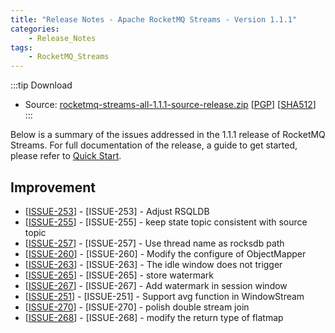 ```yaml
---
title: "Release Notes - Apache RocketMQ Streams - Version 1.1.1"
categories:
    - Release_Notes
tags:
    - RocketMQ_Streams
---
```

:::tip Download
* Source: [rocketmq-streams-all-1.1.1-source-release.zip](https://dist.apache.org/repos/dist/dev/rocketmq/rocketmq-streams/1.1.1/rocketmq-streams-all-1.1.1-source-release.zip) [[PGP](https://dist.apache.org/repos/dist/dev/rocketmq/rocketmq-streams/1.1.1/rocketmq-streams-all-1.1.1-source-release.zip.asc)] [[SHA512](https://dist.apache.org/repos/dist/dev/rocketmq/rocketmq-streams/1.1.1/rocketmq-streams-all-1.1.1-source-release.zip.sha512)]
  :::
<!--truncate-->

Below is a summary of the issues addressed in the 1.1.1 release of RocketMQ Streams. For full documentation of the release, a guide to get started, please refer to <a href='https://github.com/apache/rocketmq-streams'>Quick Start</a>.


## Improvement
<ul>
<li>[<a href='https://github.com/apache/rocketmq-streams/issues/253'>ISSUE-253</a>] - [ISSUE-253] - Adjust RSQLDB</li>
<li>[<a href='https://github.com/apache/rocketmq-streams/issues/255'>ISSUE-255</a>] - [ISSUE-255] - keep state topic consistent with source topic</li>
<li>[<a href='https://github.com/apache/rocketmq-streams/issues/257'>ISSUE-257</a>] - [ISSUE-257] - Use thread name as rocksdb path</li>
<li>[<a href='https://github.com/apache/rocketmq-streams/issues/260'>ISSUE-260</a>] - [ISSUE-260] - Modify the configure of ObjectMapper</li>
<li>[<a href='https://github.com/apache/rocketmq-streams/issues/263'>ISSUE-263</a>] - [ISSUE-263] - The idle window does not trigger</li>
<li>[<a href='https://github.com/apache/rocketmq-streams/issues/265'>ISSUE-265</a>] - [ISSUE-265] - store watermark</li>
<li>[<a href='https://github.com/apache/rocketmq-streams/issues/267'>ISSUE-267</a>] - [ISSUE-267] - Add watermark in session window</li>
<li>[<a href='https://github.com/apache/rocketmq-streams/issues/251'>ISSUE-251</a>] - [ISSUE-251] - Support avg function in WindowStream</li>
<li>[<a href='https://github.com/apache/rocketmq-streams/issues/270'>ISSUE-270</a>] - [ISSUE-270] - polish double stream join</li>
<li>[<a href='https://github.com/apache/rocketmq-streams/issues/268'>ISSUE-268</a>] - [ISSUE-268] - modify the return type of flatmap</li>
</ul>

